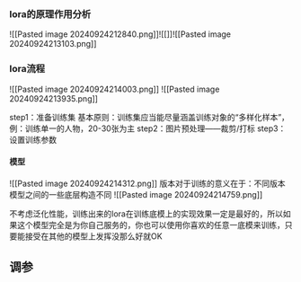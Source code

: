 ### lora的原理作用分析
![[Pasted image 20240924212840.png]]![[]]![[Pasted image 20240924213103.png]]
### lora流程
![[Pasted image 20240924214003.png]]
![[Pasted image 20240924213935.png]]

step1：准备训练集
基本原则：训练集应当能尽量涵盖训练对象的“多样化样本”，例：训练单一的人物，20-30张为主
step2：图片预处理——裁剪/打标
step3：设置训练参数
#### 模型

![[Pasted image 20240924214312.png]]
版本对于训练的意义在于：不同版本模型之间的一些底层构造不同
![[Pasted image 20240924214759.png]]

不考虑泛化性能，训练出来的lora在训练底模上的实现效果一定是最好的，所以如果这个模型完全是为你自己服务的，你也可以使用你喜欢的任意一底模来训练，只要能接受在其他的模型上发挥没那么好就OK
## 调参
